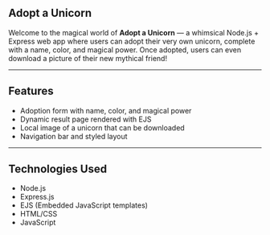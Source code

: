## Adopt a Unicorn

Welcome to the magical world of **Adopt a Unicorn** — a whimsical Node.js + Express web app where users can adopt their very own unicorn, complete with a name, color, and magical power. Once adopted, users can even download a picture of their new mythical friend!

---

## Features

- Adoption form with name, color, and magical power
- Dynamic result page rendered with EJS
- Local image of a unicorn that can be downloaded
- Navigation bar and styled layout

---

## Technologies Used

- Node.js
- Express.js
- EJS (Embedded JavaScript templates)
- HTML/CSS
- JavaScript


